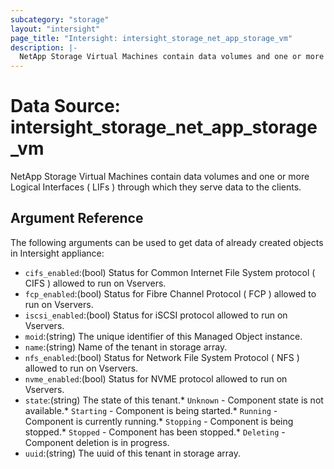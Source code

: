 ```yaml
---
subcategory: "storage"
layout: "intersight"
page_title: "Intersight: intersight_storage_net_app_storage_vm"
description: |-
  NetApp Storage Virtual Machines contain data volumes and one or more Logical Interfaces ( LIFs ) through which they serve data to the clients.
---
```


# Data Source: intersight_storage_net_app_storage_vm
NetApp Storage Virtual Machines contain data volumes and one or more Logical Interfaces ( LIFs ) through which they serve data to the clients.
## Argument Reference
The following arguments can be used to get data of already created objects in Intersight appliance:
* `cifs_enabled`:(bool) Status for Common Internet File System protocol ( CIFS ) allowed to run on Vservers. 
* `fcp_enabled`:(bool) Status for Fibre Channel Protocol ( FCP ) allowed to run on Vservers. 
* `iscsi_enabled`:(bool) Status for iSCSI protocol allowed to run on Vservers. 
* `moid`:(string) The unique identifier of this Managed Object instance. 
* `name`:(string) Name of the tenant in storage array. 
* `nfs_enabled`:(bool) Status for Network File System Protocol ( NFS ) allowed to run on  Vservers. 
* `nvme_enabled`:(bool) Status for NVME protocol allowed to run on Vservers. 
* `state`:(string) The state of this tenant.* `Unknown` - Component state is not available.* `Starting` - Component is being started.* `Running` - Component is currently running.* `Stopping` - Component is being stopped.* `Stopped` - Component has been stopped.* `Deleting` - Component deletion is in progress. 
* `uuid`:(string) The uuid of this tenant in storage array. 
